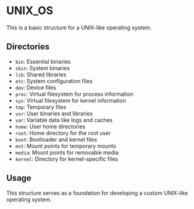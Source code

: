 # UNIX_OS
This is a basic structure for a UNIX-like operating system.

## Directories
- `bin`: Essential binaries
- `sbin`: System binaries
- `lib`: Shared libraries
- `etc`: System configuration files
- `dev`: Device files
- `proc`: Virtual filesystem for process information
- `sys`: Virtual filesystem for kernel information
- `tmp`: Temporary files
- `usr`: User binaries and libraries
- `var`: Variable data like logs and caches
- `home`: User home directories
- `root`: Home directory for the root user
- `boot`: Bootloader and kernel files
- `mnt`: Mount points for temporary mounts
- `media`: Mount points for removable media
- `kernel`: Directory for kernel-specific files

## Usage
This structure serves as a foundation for developing a custom UNIX-like operating system.
